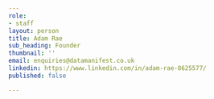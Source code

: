 ```yaml
---
role:
- staff
layout: person
title: Adam Rae
sub_heading: Founder
thumbnail: ''
email: enquiries@datamanifest.co.uk
linkedin: https://www.linkedin.com/in/adam-rae-8625577/
published: false

---
```

